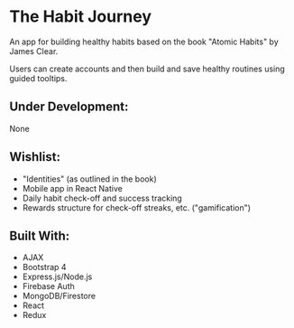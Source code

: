 # The Habit Journey
An app for building healthy habits based on the book "Atomic Habits" by James Clear.

Users can create accounts and then build and save healthy routines using guided tooltips.

## Under Development:
None

## Wishlist:
- "Identities" (as outlined in the book)
- Mobile app in React Native
- Daily habit check-off and success tracking
- Rewards structure for check-off streaks, etc. ("gamification")

## Built With:
- AJAX
- Bootstrap 4
- Express.js/Node.js
- Firebase Auth
- MongoDB/Firestore
- React
- Redux